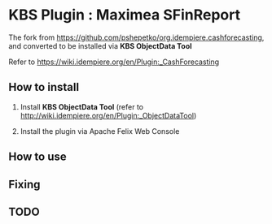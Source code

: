 # KBS Plugin : Maximea SFinReport

The fork from https://github.com/pshepetko/org.idempiere.cashforecasting, and converted to be installed via **KBS ObjectData Tool** 

Refer to https://wiki.idempiere.org/en/Plugin:_CashForecasting

## How to install

1. Install **KBS ObjectData Tool** (refer to http://wiki.idempiere.org/en/Plugin:_ObjectDataTool)

2. Install the plugin via Apache Felix Web Console

## How to use


## Fixing


## TODO


